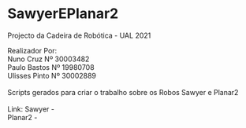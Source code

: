 # SawyerEPlanar2<br>
Projecto da Cadeira de Robótica - UAL 2021<br>

Realizador Por:<br>
    Nuno Cruz       Nº 30003482<br>
    Paulo Bastos   Nº 19980708<br>
    Ulisses Pinto   Nº 30002889<br> 
<br>
Scripts gerados para criar o trabalho sobre os Robos Sawyer e Planar2<br>
<br>
Link:
  Sawyer - <br>
  Planar2 -<br>
